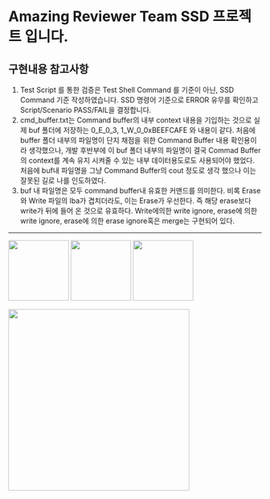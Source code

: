 # Amazing Reviewer Team SSD 프로젝트 입니다.

## 구현내용 참고사항
1. Test Script 를 통한 검증은 Test Shell Command 를 기준이 아닌, SSD Command 기준 작성하였습니다. SSD 명령어 기준으로 ERROR 유무를 확인하고 Script/Scenario PASS/FAIL을 결정합니다.
2. cmd_buffer.txt는 Command buffer의 내부 context 내용을 기입하는 것으로 실제 buf 폴더에 저장하는 0_E_0_3, 1_W_0_0xBEEFCAFE 와 내용이 같다.
처음에 buffer 폴더 내부의 파일명이 단지 채점을 위한 Command Buffer 내용 확인용이라 생각했으나, 개발 후반부에 이 buf 폴더 내부의 파일명이 
결국 Commad Buffer의 context를 계속 유지 시켜줄 수 있는 내부 데이터용도로도 사용되어야 했었다. 
처음에 buf내 파일명을 그냥 Command Buffer의 cout 정도로 생각 했으나 이는 잘못된 길로 나를 인도하였다.
3. buf 내 파일명은 모두 command buffer내 유효한 커맨드를 의미한다. 비록 Erase와 Write 파일의 lba가 겹치더라도, 이는 Erase가 우선한다. 즉 해당 erase보다 write가 뒤에 들어 온 것으로 유효하다.
Write에의한 write ignore, erase에 의한 write ignore, erase에 의한 erase ignore혹은 merge는 구현되어 있다.
---
<img src ="https://encrypted-tbn0.gstatic.com/images?q=tbn:ANd9GcQEFq__WA1GsvqVFhNqU_Hx0h1J424IeyClmQ&s" width=120></img>
<img src="https://lettering.org/wp-content/uploads/2023/11/t.jpg" width=120> </img>
<img src = "https://scontent-ssn1-1.xx.fbcdn.net/v/t39.30808-6/299799697_455431886597333_3598393631017228322_n.png?stp=dst-png_s960x960&_nc_cat=109&ccb=1-7&_nc_sid=cc71e4&_nc_ohc=zxMxCidHWGIQ7kNvwHDeWS8&_nc_oc=AdmyR1OD0ZZ_7llG4VjIu2VmhpHSo-HWLvsi5Q0ddIZ9pL8mJcvK818e4koNA535_mg&_nc_zt=23&_nc_ht=scontent-ssn1-1.xx&_nc_gid=0MmvMeTbxzcXbhRmGsTobw&oh=00_AfJ10_tfY_eySS6u1NO0fQWPdlKhY8atIMwoO6QL3wyong&oe=68232FF7" height=120></img>

<img src="https://m.media-amazon.com/images/I/61dvFjB0lJL._AC_UF894,1000_QL80_.jpg" width=360> </img>

